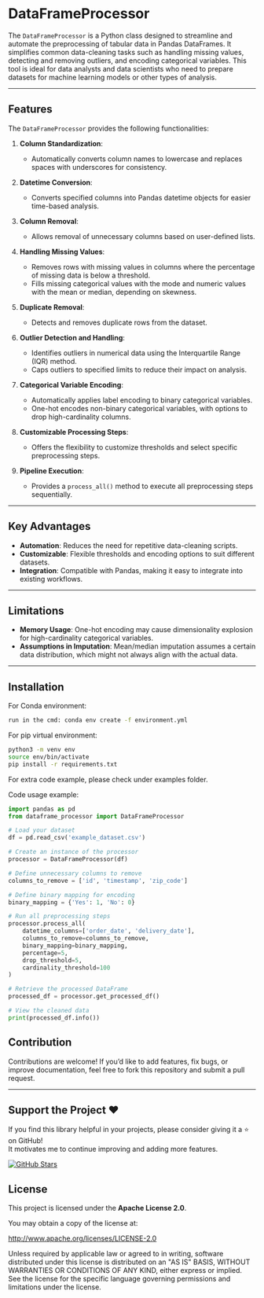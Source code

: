# DataFrameProcessor

The `DataFrameProcessor` is a Python class designed to streamline and automate the preprocessing of tabular data in Pandas DataFrames. It simplifies common data-cleaning tasks such as handling missing values, detecting and removing outliers, and encoding categorical variables. This tool is ideal for data analysts and data scientists who need to prepare datasets for machine learning models or other types of analysis.

---

## Features
The `DataFrameProcessor` provides the following functionalities:

1. **Column Standardization**:
   - Automatically converts column names to lowercase and replaces spaces with underscores for consistency.

2. **Datetime Conversion**:
   - Converts specified columns into Pandas datetime objects for easier time-based analysis.

3. **Column Removal**:
   - Allows removal of unnecessary columns based on user-defined lists.

4. **Handling Missing Values**:
   - Removes rows with missing values in columns where the percentage of missing data is below a threshold.
   - Fills missing categorical values with the mode and numeric values with the mean or median, depending on skewness.

5. **Duplicate Removal**:
   - Detects and removes duplicate rows from the dataset.

6. **Outlier Detection and Handling**:
   - Identifies outliers in numerical data using the Interquartile Range (IQR) method.
   - Caps outliers to specified limits to reduce their impact on analysis.

7. **Categorical Variable Encoding**:
   - Automatically applies label encoding to binary categorical variables.
   - One-hot encodes non-binary categorical variables, with options to drop high-cardinality columns.

8. **Customizable Processing Steps**:
   - Offers the flexibility to customize thresholds and select specific preprocessing steps.

9. **Pipeline Execution**:
   - Provides a `process_all()` method to execute all preprocessing steps sequentially.

---



## Key Advantages
- **Automation**: Reduces the need for repetitive data-cleaning scripts.
- **Customizable**: Flexible thresholds and encoding options to suit different datasets.
- **Integration**: Compatible with Pandas, making it easy to integrate into existing workflows.

---

## Limitations
- **Memory Usage**: One-hot encoding may cause dimensionality explosion for high-cardinality categorical variables.
- **Assumptions in Imputation**: Mean/median imputation assumes a certain data distribution, which might not always align with the actual data.

---
## Installation

For Conda environment:
```bash
run in the cmd: conda env create -f environment.yml
```

For pip virtual environment:
```bash
python3 -m venv env
source env/bin/activate
pip install -r requirements.txt
```

For extra code example, please check under examples folder.

Code usage example:
```python
import pandas as pd
from dataframe_processor import DataFrameProcessor

# Load your dataset
df = pd.read_csv('example_dataset.csv')

# Create an instance of the processor
processor = DataFrameProcessor(df)

# Define unnecessary columns to remove
columns_to_remove = ['id', 'timestamp', 'zip_code']

# Define binary mapping for encoding
binary_mapping = {'Yes': 1, 'No': 0}

# Run all preprocessing steps
processor.process_all(
    datetime_columns=['order_date', 'delivery_date'],
    columns_to_remove=columns_to_remove,
    binary_mapping=binary_mapping,
    percentage=5,
    drop_threshold=5,
    cardinality_threshold=100
)

# Retrieve the processed DataFrame
processed_df = processor.get_processed_df()

# View the cleaned data
print(processed_df.info())
```






## Contribution
Contributions are welcome! If you’d like to add features, fix bugs, or improve documentation, feel free to fork this repository and submit a pull request.

---

## Support the Project ❤️

If you find this library helpful in your projects, please consider giving it a ⭐ on GitHub!  
It motivates me to continue improving and adding more features.

[![GitHub Stars](https://img.shields.io/github/stars/janetcheung-byte/DataFrameProcessor?style=social)](https://github.com/janetcheung-byte/DataFrameProcessor)


## License
This project is licensed under the **Apache License 2.0**.

You may obtain a copy of the license at:

http://www.apache.org/licenses/LICENSE-2.0


Unless required by applicable law or agreed to in writing, software distributed under this license is distributed on an "AS IS" BASIS, WITHOUT WARRANTIES OR CONDITIONS OF ANY KIND, either express or implied. See the license for the specific language governing permissions and limitations under the license.





